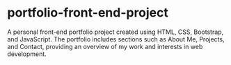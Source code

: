 # portfolio-front-end-project
A personal front-end portfolio project created using HTML, CSS, Bootstrap, and JavaScript. The portfolio includes sections such as About Me, Projects, and Contact, providing an overview of my work and interests in web development.
